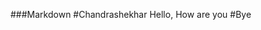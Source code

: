 ###Markdown
#Chandrashekhar
Hello, How are you
#Bye

<script async="async" src="https://static.mobilemonkey.com/js/113429883790947.js"></script>
<script>
window.mmDataLayer = window.mmDataLayer || [];
function mmData(o) { mmDataLayer.push(o); }
</script>
